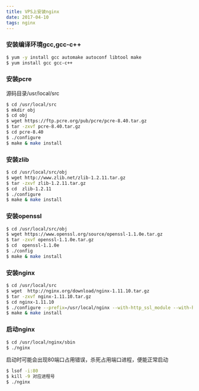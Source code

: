 ```yaml
---
title: VPS上安装nginx  
date: 2017-04-10  
tags: nginx
---
```

### 安装编译环境gcc,gcc-c++

``` bash
$ yum -y install gcc automake autoconf libtool make
$ yum install gcc gcc-c++
```

### 安装pcre
源码目录/usr/local/src

```bash
$ cd /usr/local/src
$ mkdir obj
$ cd obj
$ wget https://ftp.pcre.org/pub/pcre/pcre-8.40.tar.gz
$ tar -zxvf pcre-8.40.tar.gz
$ cd pcre-8.40
$ ./configure
$ make & make install
```

### 安装zlib

``` bash
$ cd /usr/local/src/obj
$ wget http://www.zlib.net/zlib-1.2.11.tar.gz
$ tar -zxvf zlib-1.2.11.tar.gz
$ cd  zlib-1.2.11
$ ./configure
$ make & make install
```

### 安装openssl

``` bash
$ cd /usr/local/src/obj
$ wget https://www.openssl.org/source/openssl-1.1.0e.tar.gz
$ tar -zxvf openssl-1.1.0e.tar.gz
$ cd  openssl-1.1.0e
$ ./config
$ make & make install
```

### 安装nginx

``` bash
$ cd /usr/local/src
$ wget  http://nginx.org/download/nginx-1.11.10.tar.gz
$ tar -zxvf nginx-1.11.10.tar.gz
$ cd nginx-1.11.10
$ ./configure --prefix=/usr/local/nginx --with-http_ssl_module --with-http_v2_module --with-pcre=../obj/pcre-8.40 --with-zlib=../obj/zlib-1.2.11 --with-openssl=../obj/openssl-1.1.0e
$ make & make install
```

### 启动nginx

``` bash
$ cd /usr/local/nginx/sbin
$ ./nginx
```
启动时可能会出现80端口占用错误，杀死占用端口进程，便能正常启动

``` bash
$ lsof -i:80
$ kill -9 对应进程号
$ ./nginx
```